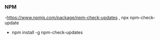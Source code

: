 ### NPM
-https://www.npmjs.com/package/npm-check-updates , npx npm-check-update
- npm install -g npm-check-updates
